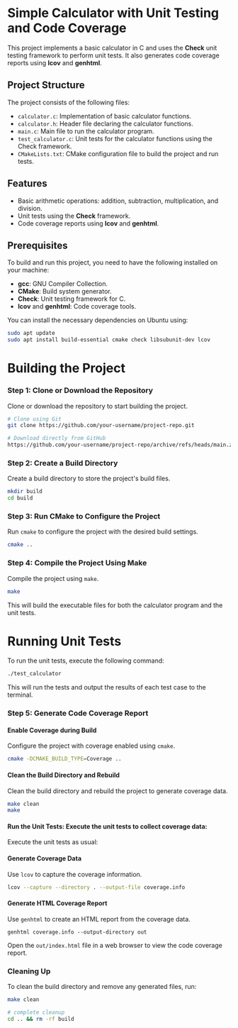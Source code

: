 # Simple Calculator with Unit Testing and Code Coverage

This project implements a basic calculator in C and uses the **Check** unit testing framework to perform unit tests. It also generates code coverage reports using **lcov** and **genhtml**.

## Project Structure

The project consists of the following files:

- `calculator.c`: Implementation of basic calculator functions.
- `calculator.h`: Header file declaring the calculator functions.
- `main.c`: Main file to run the calculator program.
- `test_calculator.c`: Unit tests for the calculator functions using the Check framework.
- `CMakeLists.txt`: CMake configuration file to build the project and run tests.

## Features

- Basic arithmetic operations: addition, subtraction, multiplication, and division.
- Unit tests using the **Check** framework.
- Code coverage reports using **lcov** and **genhtml**.

## Prerequisites

To build and run this project, you need to have the following installed on your machine:

- **gcc**: GNU Compiler Collection.
- **CMake**: Build system generator.
- **Check**: Unit testing framework for C.
- **lcov** and **genhtml**: Code coverage tools.

You can install the necessary dependencies on Ubuntu using:

```bash
sudo apt update
sudo apt install build-essential cmake check libsubunit-dev lcov
```

**Building the Project**
=========================

### Step 1: Clone or Download the Repository

Clone or download the repository to start building the project.

```bash
# Clone using Git
git clone https://github.com/your-username/project-repo.git

# Download directly from GitHub
https://github.com/your-username/project-repo/archive/refs/heads/main.zip
```

### Step 2: Create a Build Directory

Create a build directory to store the project's build files.

```bash
mkdir build
cd build
```

### Step 3: Run CMake to Configure the Project

Run `cmake` to configure the project with the desired build settings.

```bash
cmake ..
```

### Step 4: Compile the Project Using Make

Compile the project using `make`.

```bash
make
```

This will build the executable files for both the calculator program and the unit tests.


**Running Unit Tests**
=====================

To run the unit tests, execute the following command:

```bash
./test_calculator
```

This will run the tests and output the results of each test case to the terminal.




### Step 5: Generate Code Coverage Report

#### Enable Coverage during Build

Configure the project with coverage enabled using `cmake`.

```bash
cmake -DCMAKE_BUILD_TYPE=Coverage ..
```

#### Clean the Build Directory and Rebuild

Clean the build directory and rebuild the project to generate coverage data.

```bash
make clean
make
```

#### Run the Unit Tests: Execute the unit tests to collect coverage data:

Execute the unit tests as usual:


#### Generate Coverage Data

Use `lcov` to capture the coverage information.

```bash
lcov --capture --directory . --output-file coverage.info
```

#### Generate HTML Coverage Report

Use `genhtml` to create an HTML report from the coverage data.


    genhtml coverage.info --output-directory out

Open the `out/index.html` file in a web browser to view the code coverage report.

### Cleaning Up

To clean the build directory and remove any generated files, run:

```bash
make clean

# complete cleanup
cd .. && rm -rf build
```
